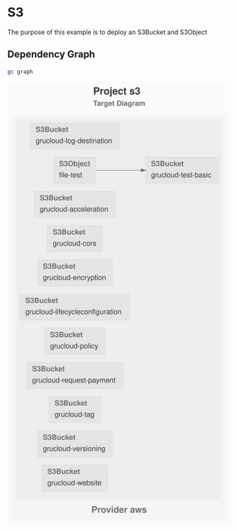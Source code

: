 # S3

The purpose of this example is to deploy an S3Bucket and S3Object

## Dependency Graph

```sh
gc graph
```

![GraphTarget](diagram-target.svg)
